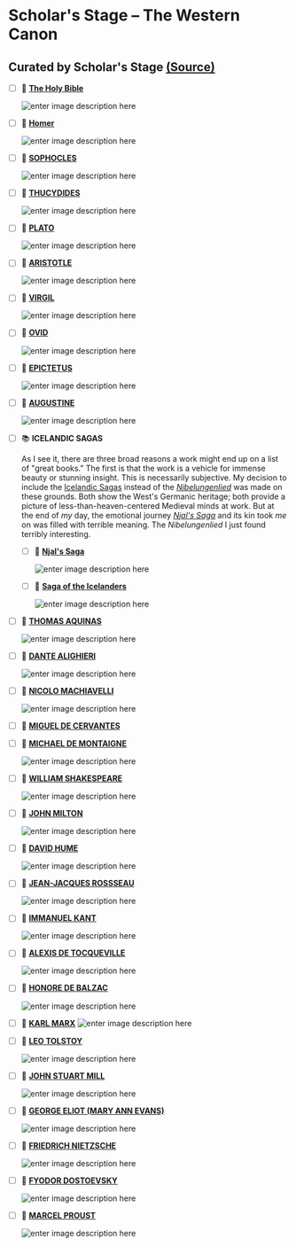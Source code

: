 
# Scholar's Stage – The Western Canon

## Curated by Scholar's Stage [(Source)](https://scholars-stage.blogspot.com/2019/10/a-non-western-canon-what-would-list-of.html)

  
  

- [ ] 📖 [**The Holy Bible**](https://www.amazon.com/Hebrew-Bible-Translation-Commentary-Three/dp/0393292495/ref=as_li_ss_tl?keywords=alter+old+testament&qid=1572029321&s=books&sr=1-1&linkCode=sl1&tag=theschssta-20&linkId=60d875a00615850942c5aa056ecd7c67&language=en_US)

    ![enter image description here](https://images-na.ssl-images-amazon.com/images/I/41OTKHxY7JL._SY331_BO1,204,203,200_.jpg)

- [ ] 📖 [**Homer**](https://www.amazon.com/Iliad-New-Translation-Caroline-Alexander/dp/0062046284/ref=as_li_ss_tl?keywords=homer+iliad&qid=1572029009&sr=8-6&linkCode=sl1&tag=theschssta-20&linkId=268c0632d572340ffeb9aff8e08dd319&language=en_US)

    ![enter image description here](https://images-na.ssl-images-amazon.com/images/I/41I3yevE3RL._SX329_BO1,204,203,200_.jpg)

- [ ] 📖 [**SOPHOCLES**](https://www.amazon.com/Sophocles-Oedipus-Cycle-Colonus-Antigone/dp/015602764X/ref=as_li_ss_tl?keywords=sophocles&qid=1572029064&sr=8-1&linkCode=sl1&tag=theschssta-20&linkId=987ad2e8d4c925497cd938804dabda77&language=en_US)

    ![enter image description here](https://images-na.ssl-images-amazon.com/images/I/51uBkPcTVmL._SX329_BO1,204,203,200_.jpg)

- [ ] 📖 [**THUCYDIDES**]([https://www.amazon.com/Landmark-Thucydides-Comprehensive-Guide-Peloponnesian/dp/0684827905/ref=as_li_ss_tl?keywords=thucydides+landmark&qid=1572029106&sr=8-1&linkCode=sl1&tag=theschssta-20&linkId=94cf449ee41a30a8deb38dc3c43730c1&language=en_US](https://www.amazon.com/Landmark-Thucydides-Comprehensive-Guide-Peloponnesian/dp/0684827905/ref=as_li_ss_tl?keywords=thucydides+landmark&qid=1572029106&sr=8-1&linkCode=sl1&tag=theschssta-20&linkId=94cf449ee41a30a8deb38dc3c43730c1&language=en_US))

    ![enter image description here](https://images-na.ssl-images-amazon.com/images/I/613N3IGLosL._SX397_BO1,204,203,200_.jpg)

- [ ] 📖 [**PLATO**]([https://www.amazon.com/Plato-Complete-Works/dp/0872203492/ref=as_li_ss_tl?keywords=plato&qid=1572029135&sr=8-4&linkCode=sl1&tag=theschssta-20&linkId=4f945654d39d205d8f698761129b2118&language=en_US](https://www.amazon.com/Plato-Complete-Works/dp/0872203492/ref=as_li_ss_tl?keywords=plato&qid=1572029135&sr=8-4&linkCode=sl1&tag=theschssta-20&linkId=4f945654d39d205d8f698761129b2118&language=en_US))

    ![enter image description here](https://images-na.ssl-images-amazon.com/images/I/51MzSp6UPlL._SX331_BO1,204,203,200_.jpg)

- [ ] 📖 [**ARISTOTLE**]([https://www.amazon.com/Aristotles-Nicomachean-Ethics-Aristotle/dp/0226026752/ref=as_li_ss_tl?_encoding=UTF8&pd_rd_i=0226026752&pd_rd_r=1684975c-e06f-4d53-880d-33abf7fbc123&pd_rd_w=YYLJC&pd_rd_wg=7TIEa&pf_rd_p=52b7592c-2dc9-4ac6-84d4-4bda6360045e&pf_rd_r=9MD3EFRV9B4EKK5VZ35G&psc=1&refRID=9MD3EFRV9B4EKK5VZ35G&linkCode=sl1&tag=theschssta-20&linkId=3e5d96f7c0acf33950384ce049e2aa1c&language=en_US](https://www.amazon.com/Aristotles-Nicomachean-Ethics-Aristotle/dp/0226026752/ref=as_li_ss_tl?_encoding=UTF8&pd_rd_i=0226026752&pd_rd_r=1684975c-e06f-4d53-880d-33abf7fbc123&pd_rd_w=YYLJC&pd_rd_wg=7TIEa&pf_rd_p=52b7592c-2dc9-4ac6-84d4-4bda6360045e&pf_rd_r=9MD3EFRV9B4EKK5VZ35G&psc=1&refRID=9MD3EFRV9B4EKK5VZ35G&linkCode=sl1&tag=theschssta-20&linkId=3e5d96f7c0acf33950384ce049e2aa1c&language=en_US))

    ![enter image description here](https://images-na.ssl-images-amazon.com/images/I/41C18WUSnML._SX331_BO1,204,203,200_.jpg)

- [ ] 📖 [**VIRGIL**]([https://www.amazon.com/Aeneid-Penguin-Classics-Virgil/dp/0140449329/ref=as_li_ss_tl?keywords=virgil+aeneid&qid=1572029479&s=books&sr=1-6&linkCode=sl1&tag=theschssta-20&linkId=0d06de2f3ea12d62ed4b83eaeba19a5f&language=en_US](https://www.amazon.com/Aeneid-Penguin-Classics-Virgil/dp/0140449329/ref=as_li_ss_tl?keywords=virgil+aeneid&qid=1572029479&s=books&sr=1-6&linkCode=sl1&tag=theschssta-20&linkId=0d06de2f3ea12d62ed4b83eaeba19a5f&language=en_US))

    ![enter image description here](https://images-na.ssl-images-amazon.com/images/I/51kYPi-pmQL._SX325_BO1,204,203,200_.jpg)

- [ ] 📖 [**OVID**]([https://www.amazon.com/Metamorphoses-New-Annotated-Ovid/dp/0253033594/ref=as_li_ss_tl?keywords=ovid&qid=1572029546&s=books&sr=1-3&linkCode=sl1&tag=theschssta-20&linkId=7915e66d4477e5f03f036e3fea4297bf&language=en_US](https://www.amazon.com/Metamorphoses-New-Annotated-Ovid/dp/0253033594/ref=as_li_ss_tl?keywords=ovid&qid=1572029546&s=books&sr=1-3&linkCode=sl1&tag=theschssta-20&linkId=7915e66d4477e5f03f036e3fea4297bf&language=en_US))

    ![enter image description here](https://images-na.ssl-images-amazon.com/images/I/41jtuIz2vUL._SX331_BO1,204,203,200_.jpg)

- [ ] 📖 [**EPICTETUS**]([https://www.amazon.com/Discourses-Selected-Writings-Penguin-Classics/dp/0140449469/ref=as_li_ss_tl?crid=3AQ4JI1S0E3KX&keywords=epectitus&qid=1572029711&s=books&sprefix=epe,stripbooks,747&sr=1-1&linkCode=sl1&tag=theschssta-20&linkId=2565a69902577040733f8f9e08077cde&language=en_US](https://www.amazon.com/Discourses-Selected-Writings-Penguin-Classics/dp/0140449469/ref=as_li_ss_tl?crid=3AQ4JI1S0E3KX&keywords=epectitus&qid=1572029711&s=books&sprefix=epe,stripbooks,747&sr=1-1&linkCode=sl1&tag=theschssta-20&linkId=2565a69902577040733f8f9e08077cde&language=en_US))

    ![enter image description here](https://images-na.ssl-images-amazon.com/images/I/51C2sGlYQUL._SX323_BO1,204,203,200_.jpg)

- [ ] 📖 [**AUGUSTINE**]([https://www.amazon.com/Confessions-Oxford-Worlds-Classics-Augustine/dp/0199537828/ref=as_li_ss_tl?keywords=AUGUSTINE&qid=1572029750&s=books&sr=1-7&linkCode=sl1&tag=theschssta-20&linkId=c7de7e3c440ff97c3c274e5c69d9659b&language=en_US](https://www.amazon.com/Confessions-Oxford-Worlds-Classics-Augustine/dp/0199537828/ref=as_li_ss_tl?keywords=AUGUSTINE&qid=1572029750&s=books&sr=1-7&linkCode=sl1&tag=theschssta-20&linkId=c7de7e3c440ff97c3c274e5c69d9659b&language=en_US))

    ![enter image description here](https://images-na.ssl-images-amazon.com/images/I/51pq7x-x5BL._SX327_BO1,204,203,200_.jpg)

- [ ]  📚 **ICELANDIC SAGAS**
		
    As I see it, there are three broad reasons a work might end up on a list of "great books." The first is that the work is a vehicle for immense beauty or stunning insight. This is necessarily subjective. My decision to include the [Icelandic Sagas](https://amzn.to/31NgEa2) instead of the _[Nibelungenlied](https://amzn.to/31LpYvc)_ was made on these grounds. Both show the West's Germanic heritage; both provide a picture of less-than-heaven-centered Medieval minds at work. But at the end of _my_ day, the emotional journey _[Njal's Saga](https://amzn.to/32P1gLw)_ and its kin took _me_ on was filled with terrible meaning. The _Nibelungenlied_ I just found terribly interesting.
	
    - [ ]  📖 [**Njal's Saga**]([https://www.amazon.com/Njals-Saga-Classics-Magnus-Magnusson/dp/0140441034/ref=as_li_ss_tl?keywords=njals+saga&qid=1572029807&s=books&sr=1-6&linkCode=sl1&tag=theschssta-20&linkId=6e364464cde755f9a70177f07ff6f5a8&language=en_US](https://www.amazon.com/Njals-Saga-Classics-Magnus-Magnusson/dp/0140441034/ref=as_li_ss_tl?keywords=njals+saga&qid=1572029807&s=books&sr=1-6&linkCode=sl1&tag=theschssta-20&linkId=6e364464cde755f9a70177f07ff6f5a8&language=en_US))
	
        ![enter image description here](https://images-na.ssl-images-amazon.com/images/I/51DWC0BRSZL._SX289_BO1,204,203,200_.jpg)
	
    - [ ] 📖 [**Saga of the Icelanders**]([https://www.amazon.com/Sagas-Icelanders-Penguin-Classics-Deluxe/dp/0141000031/ref=as_li_ss_tl?keywords=njals+saga&qid=1572029807&s=books&sr=1-4&linkCode=sl1&tag=theschssta-20&linkId=1a431165b379a1d9c1b4326c910fd54b&language=en_US](https://www.amazon.com/Sagas-Icelanders-Penguin-Classics-Deluxe/dp/0141000031/ref=as_li_ss_tl?keywords=njals+saga&qid=1572029807&s=books&sr=1-4&linkCode=sl1&tag=theschssta-20&linkId=1a431165b379a1d9c1b4326c910fd54b&language=en_US))
	
        ![enter image description here](https://images-na.ssl-images-amazon.com/images/I/51-9blxLSHL._SX351_BO1,204,203,200_.jpg)

- [ ] 📖 [**THOMAS AQUINAS**]([https://www.amazon.com/Law-Morality-Politics-Hackett-Classics/dp/0872206637/ref=as_li_ss_tl?keywords=thomas+aquinas&qid=1572029884&s=books&sr=1-7&linkCode=sl1&tag=theschssta-20&linkId=c35ef924676637813c0c0650189a8506&language=en_US](https://www.amazon.com/Law-Morality-Politics-Hackett-Classics/dp/0872206637/ref=as_li_ss_tl?keywords=thomas+aquinas&qid=1572029884&s=books&sr=1-7&linkCode=sl1&tag=theschssta-20&linkId=c35ef924676637813c0c0650189a8506&language=en_US))
	
    ![enter image description here](https://images-na.ssl-images-amazon.com/images/I/41l0p+wcadL._SX314_BO1,204,203,200_.jpg)

- [ ] 📖 [**DANTE ALIGHIERI**]([https://www.amazon.com/Paradise-Divine-Comedy-Dante-ebook/dp/B00AXIZ61C/ref=as_li_ss_tl?qid=1572030095&refinements=p_27:Anthony+Esolen&s=digital-text&sr=1-12&text=Anthony+Esolen&linkCode=sl1&tag=theschssta-20&linkId=d03aa1fde9157c520fcfe4c16504897a&language=en_US](https://www.amazon.com/Paradise-Divine-Comedy-Dante-ebook/dp/B00AXIZ61C/ref=as_li_ss_tl?qid=1572030095&refinements=p_27:Anthony+Esolen&s=digital-text&sr=1-12&text=Anthony+Esolen&linkCode=sl1&tag=theschssta-20&linkId=d03aa1fde9157c520fcfe4c16504897a&language=en_US))

    ![enter image description here](https://m.media-amazon.com/images/I/41Gb8g+h5lL.jpg)

- [ ] 📖 [**NICOLO MACHIAVELLI**]([https://www.amazon.com/Discourses-Livy-Oxford-Worlds-Classics/dp/0199555559/ref=as_li_ss_tl?crid=90X5S6MDGHHD&keywords=discourses+on+livy&qid=1572030194&sprefix=discourses+on+l,aps,-1&sr=8-4&linkCode=sl1&tag=theschssta-20&linkId=105ae74d7bd96655550d9ca87c5ad320&language=en_US](https://www.amazon.com/Discourses-Livy-Oxford-Worlds-Classics/dp/0199555559/ref=as_li_ss_tl?crid=90X5S6MDGHHD&keywords=discourses+on+livy&qid=1572030194&sprefix=discourses+on+l,aps,-1&sr=8-4&linkCode=sl1&tag=theschssta-20&linkId=105ae74d7bd96655550d9ca87c5ad320&language=en_US))

    ![enter image description here](https://images-na.ssl-images-amazon.com/images/I/51hVxUdd5NL._SX320_BO1,204,203,200_.jpg)


- [ ] 📖 [**MIGUEL DE CERVANTES**]([https://www.amazon.com/Quixote-Penguin-Classics-Cervantes-Saavedra/dp/0142437239/ref=as_li_ss_tl?keywords=cervantes&qid=1572035052&s=books&sr=1-2&linkCode=sl1&tag=theschssta-20&linkId=244645a23a696c7fb33acf357f412395&language=en_US](https://www.amazon.com/Quixote-Penguin-Classics-Cervantes-Saavedra/dp/0142437239/ref=as_li_ss_tl?keywords=cervantes&qid=1572035052&s=books&sr=1-2&linkCode=sl1&tag=theschssta-20&linkId=244645a23a696c7fb33acf357f412395&language=en_US))

    

- [ ] 📖 [**MICHAEL DE MONTAIGNE**]([https://www.amazon.com/Complete-Essays-Montaigne-Michel/dp/0804704864/ref=as_li_ss_tl?crid=4PROFNIP5URA&keywords=montaigne+complete+essays&qid=1572034954&s=books&sprefix=montai,stripbooks,342&sr=1-4&linkCode=sl1&tag=theschssta-20&linkId=fb427af327f71a2003db23bfb5ec55d2&language=en_US](https://www.amazon.com/Complete-Essays-Montaigne-Michel/dp/0804704864/ref=as_li_ss_tl?crid=4PROFNIP5URA&keywords=montaigne+complete+essays&qid=1572034954&s=books&sprefix=montai,stripbooks,342&sr=1-4&linkCode=sl1&tag=theschssta-20&linkId=fb427af327f71a2003db23bfb5ec55d2&language=en_US))

    ![enter image description here](https://images-na.ssl-images-amazon.com/images/I/41OCjcuI7mL._SX331_BO1,204,203,200_.jpg)

- [ ] 📖 [**WILLIAM SHAKESPEARE**]([https://www.amazon.com/Riverside-Shakespeare-2nd-William/dp/0395754909/ref=as_li_ss_tl?crid=38SB5F1E8KG3Q&keywords=riverside+shakespeare+3rd+edition&qid=1572034995&s=books&sprefix=riverside+,stripbooks,335&sr=1-2&linkCode=sl1&tag=theschssta-20&linkId=b5faf836e87bb0c5a06599ba904bbba7&language=en_US](https://www.amazon.com/Riverside-Shakespeare-2nd-William/dp/0395754909/ref=as_li_ss_tl?crid=38SB5F1E8KG3Q&keywords=riverside+shakespeare+3rd+edition&qid=1572034995&s=books&sprefix=riverside+,stripbooks,335&sr=1-2&linkCode=sl1&tag=theschssta-20&linkId=b5faf836e87bb0c5a06599ba904bbba7&language=en_US))

    ![enter image description here](https://images-na.ssl-images-amazon.com/images/I/5152Q3Z08ML._SX385_BO1,204,203,200_.jpg)

- [ ] 📖 [**JOHN MILTON**]([https://www.amazon.com/Paradise-Lost-Hackett-Classics/dp/0872207331/ref=as_li_ss_tl?ie=UTF8&linkCode=sl1&tag=theschssta-20&linkId=d7f055a33628d3c6a06184b5fcdf9172&language=en_US](https://www.amazon.com/Paradise-Lost-Hackett-Classics/dp/0872207331/ref=as_li_ss_tl?ie=UTF8&linkCode=sl1&tag=theschssta-20&linkId=d7f055a33628d3c6a06184b5fcdf9172&language=en_US))

    ![enter image description here](https://images-na.ssl-images-amazon.com/images/I/51hyNPZZnnL._SX321_BO1,204,203,200_.jpg)

- [ ] 📖 [**DAVID HUME**]([https://www.amazon.com/gp/product/B004L628UY/ref=as_li_ss_tl?ie=UTF8&linkCode=sl1&tag=theschssta-20&linkId=e63a1fbb13930b497a0c4d8b569d14c3&language=en_US](https://www.amazon.com/gp/product/B004L628UY/ref=as_li_ss_tl?ie=UTF8&linkCode=sl1&tag=theschssta-20&linkId=e63a1fbb13930b497a0c4d8b569d14c3&language=en_US))

    ![enter image description here](https://images-na.ssl-images-amazon.com/images/I/41N0mdZgRFL._SX322_BO1,204,203,200_.jpg)

- [ ] 📖 [**JEAN-JACQUES ROSSSEAU**]([https://www.amazon.com/Rousseau-Political-Writings-Discourse-Inequality/dp/1603846735/ref=as_li_ss_tl?_encoding=UTF8&pd_rd_i=1603846735&pd_rd_r=d6eb2580-d3be-4526-9946-488ea9e36c9b&pd_rd_w=HO17o&pd_rd_wg=uhspl&pf_rd_p=52b7592c-2dc9-4ac6-84d4-4bda6360045e&pf_rd_r=D3TAFEP8685AQ6FG01AS&psc=1&refRID=D3TAFEP8685AQ6FG01AS&linkCode=sl1&tag=theschssta-20&linkId=fc8bbfb479450b78457d1fe9402cc88f&language=en_US](https://www.amazon.com/Rousseau-Political-Writings-Discourse-Inequality/dp/1603846735/ref=as_li_ss_tl?_encoding=UTF8&pd_rd_i=1603846735&pd_rd_r=d6eb2580-d3be-4526-9946-488ea9e36c9b&pd_rd_w=HO17o&pd_rd_wg=uhspl&pf_rd_p=52b7592c-2dc9-4ac6-84d4-4bda6360045e&pf_rd_r=D3TAFEP8685AQ6FG01AS&psc=1&refRID=D3TAFEP8685AQ6FG01AS&linkCode=sl1&tag=theschssta-20&linkId=fc8bbfb479450b78457d1fe9402cc88f&language=en_US))

    ![enter image description here](https://images-na.ssl-images-amazon.com/images/I/41Hag+j7SqL._SX330_BO1,204,203,200_.jpg)

- [ ] 📖 [**IMMANUEL KANT**]([https://www.amazon.com/Kant-Philosophy-Metaphysics-Metaphysical-Philanthropic/dp/0872203204/ref=as_li_ss_tl?_encoding=UTF8&pd_rd_i=0872203204&pd_rd_r=ae8e239d-606e-46f6-ab5c-38bef77dbc3b&pd_rd_w=tySeC&pd_rd_wg=WNvVg&pf_rd_p=52b7592c-2dc9-4ac6-84d4-4bda6360045e&pf_rd_r=HFD2EMFPBFFNMWVGNCAZ&psc=1&refRID=HFD2EMFPBFFNMWVGNCAZ&linkCode=sl1&tag=theschssta-20&linkId=295659913895e8ef5600d582cde2ef4f&language=en_US](https://www.amazon.com/Kant-Philosophy-Metaphysics-Metaphysical-Philanthropic/dp/0872203204/ref=as_li_ss_tl?_encoding=UTF8&pd_rd_i=0872203204&pd_rd_r=ae8e239d-606e-46f6-ab5c-38bef77dbc3b&pd_rd_w=tySeC&pd_rd_wg=WNvVg&pf_rd_p=52b7592c-2dc9-4ac6-84d4-4bda6360045e&pf_rd_r=HFD2EMFPBFFNMWVGNCAZ&psc=1&refRID=HFD2EMFPBFFNMWVGNCAZ&linkCode=sl1&tag=theschssta-20&linkId=295659913895e8ef5600d582cde2ef4f&language=en_US))

    ![enter image description here](https://images-na.ssl-images-amazon.com/images/I/41DdSz0MjGL._SX307_BO1,204,203,200_.jpg)

- [ ] 📖 [**ALEXIS DE TOCQUEVILLE**]([https://www.amazon.com/Democracy-America-Essays-Penguin-Classics/dp/0140447601/ref=as_li_ss_tl?_encoding=UTF8&pd_rd_i=0140447601&pd_rd_r=d6eb2580-d3be-4526-9946-488ea9e36c9b&pd_rd_w=HO17o&pd_rd_wg=uhspl&pf_rd_p=52b7592c-2dc9-4ac6-84d4-4bda6360045e&pf_rd_r=D3TAFEP8685AQ6FG01AS&psc=1&refRID=D3TAFEP8685AQ6FG01AS&linkCode=sl1&tag=theschssta-20&linkId=f77f3219aef115f99613c0a690c4c504&language=en_US](https://www.amazon.com/Democracy-America-Essays-Penguin-Classics/dp/0140447601/ref=as_li_ss_tl?_encoding=UTF8&pd_rd_i=0140447601&pd_rd_r=d6eb2580-d3be-4526-9946-488ea9e36c9b&pd_rd_w=HO17o&pd_rd_wg=uhspl&pf_rd_p=52b7592c-2dc9-4ac6-84d4-4bda6360045e&pf_rd_r=D3TAFEP8685AQ6FG01AS&psc=1&refRID=D3TAFEP8685AQ6FG01AS&linkCode=sl1&tag=theschssta-20&linkId=f77f3219aef115f99613c0a690c4c504&language=en_US))

    ![enter image description here](https://images-na.ssl-images-amazon.com/images/I/51SR1zuE-bL._SX324_BO1,204,203,200_.jpg)

- [ ] 📖 [**HONORE DE BALZAC**]([https://www.amazon.com/Black-Sheep-Human-Comedy/dp/0140442375/ref=as_li_ss_tl?keywords=balzac&qid=1572035376&s=books&sr=1-7&linkCode=sl1&tag=theschssta-20&linkId=0bb2823670942379be6619dbdb2b6cee&language=en_US](https://www.amazon.com/Black-Sheep-Human-Comedy/dp/0140442375/ref=as_li_ss_tl?keywords=balzac&qid=1572035376&s=books&sr=1-7&linkCode=sl1&tag=theschssta-20&linkId=0bb2823670942379be6619dbdb2b6cee&language=en_US))

    ![enter image description here](https://images-na.ssl-images-amazon.com/images/I/41lH0nocroL._SX323_BO1,204,203,200_.jpg)

- [ ] 📖 [**KARL MARX**]([https://www.amazon.com/The-Marx-Engels-Reader-Second-Edition/dp/039309040X/ref=as_li_ss_tl?_encoding=UTF8&pd_rd_i=039309040X&pd_rd_r=d8ec454a-bcba-4c5d-977f-ca320c19ef31&pd_rd_w=YYlUQ&pd_rd_wg=TcSOG&pf_rd_p=52b7592c-2dc9-4ac6-84d4-4bda6360045e&pf_rd_r=5YGMVPV09DES050GB80P&psc=1&refRID=5YGMVPV09DES050GB80P&linkCode=sl1&tag=theschssta-20&linkId=27d9ec132e9cd5bdc3050375e25e7251&language=en_US](https://www.amazon.com/The-Marx-Engels-Reader-Second-Edition/dp/039309040X/ref=as_li_ss_tl?_encoding=UTF8&pd_rd_i=039309040X&pd_rd_r=d8ec454a-bcba-4c5d-977f-ca320c19ef31&pd_rd_w=YYlUQ&pd_rd_wg=TcSOG&pf_rd_p=52b7592c-2dc9-4ac6-84d4-4bda6360045e&pf_rd_r=5YGMVPV09DES050GB80P&psc=1&refRID=5YGMVPV09DES050GB80P&linkCode=sl1&tag=theschssta-20&linkId=27d9ec132e9cd5bdc3050375e25e7251&language=en_US))
![enter image description here](https://images-na.ssl-images-amazon.com/images/I/41ekmqooh6L._SX306_BO1,204,203,200_.jpg)

- [ ] 📖 [**LEO TOLSTOY**]([https://www.amazon.com/War-Peace-Vintage-Classics-Tolstoy/dp/1400079985/ref=as_li_ss_tl?_encoding=UTF8&pd_rd_i=1400079985&pd_rd_r=fe3639d6-5d40-4f0e-a477-3219bc1dba96&pd_rd_w=rMegh&pd_rd_wg=WBG9D&pf_rd_p=52b7592c-2dc9-4ac6-84d4-4bda6360045e&pf_rd_r=EKMHTS27HK4KHG1NTARJ&psc=1&refRID=EKMHTS27HK4KHG1NTARJ&linkCode=sl1&tag=theschssta-20&linkId=12e4db5345ce5974136e2bf2329b42c5&language=en_US](https://www.amazon.com/War-Peace-Vintage-Classics-Tolstoy/dp/1400079985/ref=as_li_ss_tl?_encoding=UTF8&pd_rd_i=1400079985&pd_rd_r=fe3639d6-5d40-4f0e-a477-3219bc1dba96&pd_rd_w=rMegh&pd_rd_wg=WBG9D&pf_rd_p=52b7592c-2dc9-4ac6-84d4-4bda6360045e&pf_rd_r=EKMHTS27HK4KHG1NTARJ&psc=1&refRID=EKMHTS27HK4KHG1NTARJ&linkCode=sl1&tag=theschssta-20&linkId=12e4db5345ce5974136e2bf2329b42c5&language=en_US))

    ![enter image description here](https://images-na.ssl-images-amazon.com/images/I/51J1nb00FLL._SX330_BO1,204,203,200_.jpg)

- [ ] 📖 [**JOHN STUART MILL**]([https://www.amazon.com/Liberty-Utilitarianism-Essays-Oxford-Classics/dp/0199670803/ref=as_li_ss_tl?_encoding=UTF8&pd_rd_i=0199670803&pd_rd_r=d6eb2580-d3be-4526-9946-488ea9e36c9b&pd_rd_w=HO17o&pd_rd_wg=uhspl&pf_rd_p=52b7592c-2dc9-4ac6-84d4-4bda6360045e&pf_rd_r=D3TAFEP8685AQ6FG01AS&psc=1&refRID=D3TAFEP8685AQ6FG01AS&linkCode=sl1&tag=theschssta-20&linkId=384ceb3b4b0a82337a7026820d82f312&language=en_US](https://www.amazon.com/Liberty-Utilitarianism-Essays-Oxford-Classics/dp/0199670803/ref=as_li_ss_tl?_encoding=UTF8&pd_rd_i=0199670803&pd_rd_r=d6eb2580-d3be-4526-9946-488ea9e36c9b&pd_rd_w=HO17o&pd_rd_wg=uhspl&pf_rd_p=52b7592c-2dc9-4ac6-84d4-4bda6360045e&pf_rd_r=D3TAFEP8685AQ6FG01AS&psc=1&refRID=D3TAFEP8685AQ6FG01AS&linkCode=sl1&tag=theschssta-20&linkId=384ceb3b4b0a82337a7026820d82f312&language=en_US))

    ![enter image description here](https://images-na.ssl-images-amazon.com/images/I/51xQveKodyL._SX327_BO1,204,203,200_.jpg)

- [ ] 📖 [**GEORGE ELIOT (MARY ANN EVANS)**]([https://www.amazon.com/Middlemarch-George-Eliot/dp/0062356143/ref=as_li_ss_tl?_encoding=UTF8&pd_rd_i=0062356143&pd_rd_r=b486b4f7-2b96-4970-9447-d8e1487d55a6&pd_rd_w=0BkcA&pd_rd_wg=il8lT&pf_rd_p=52b7592c-2dc9-4ac6-84d4-4bda6360045e&pf_rd_r=5SWBH9YNTGXXJ34VY430&psc=1&refRID=5SWBH9YNTGXXJ34VY430&linkCode=sl1&tag=theschssta-20&linkId=3c5271ec7a5f858f193245686c797f4a&language=en_US](https://www.amazon.com/Middlemarch-George-Eliot/dp/0062356143/ref=as_li_ss_tl?_encoding=UTF8&pd_rd_i=0062356143&pd_rd_r=b486b4f7-2b96-4970-9447-d8e1487d55a6&pd_rd_w=0BkcA&pd_rd_wg=il8lT&pf_rd_p=52b7592c-2dc9-4ac6-84d4-4bda6360045e&pf_rd_r=5SWBH9YNTGXXJ34VY430&psc=1&refRID=5SWBH9YNTGXXJ34VY430&linkCode=sl1&tag=theschssta-20&linkId=3c5271ec7a5f858f193245686c797f4a&language=en_US))

    ![enter image description here](https://images-na.ssl-images-amazon.com/images/I/61Sm-X7R8zL._SX334_BO1,204,203,200_.jpg)

- [ ] 📖 [**FRIEDRICH NIETZSCHE**]([https://www.amazon.com/gp/product/B002RI9R3O/ref=as_li_ss_tl?ie=UTF8&linkCode=sl1&tag=theschssta-20&linkId=04eda66d88e0b3c9ddfc34ef4fab5d77&language=en_US](https://www.amazon.com/gp/product/B002RI9R3O/ref=as_li_ss_tl?ie=UTF8&linkCode=sl1&tag=theschssta-20&linkId=04eda66d88e0b3c9ddfc34ef4fab5d77&language=en_US))

    ![enter image description here](https://images-na.ssl-images-amazon.com/images/I/51M6ZLZRO-L._SX322_BO1,204,203,200_.jpg)

- [ ] 📖 [**FYODOR DOSTOEVSKY**]([https://www.amazon.com/Brothers-Karamazov-Fyodor-Dostoevsky/dp/0374528373/ref=as_li_ss_tl?_encoding=UTF8&pd_rd_i=0374528373&pd_rd_r=bd176bb8-7a37-4984-8e4f-33746d6300ff&pd_rd_w=bzj67&pd_rd_wg=vZtA0&pf_rd_p=52b7592c-2dc9-4ac6-84d4-4bda6360045e&pf_rd_r=912EA4PMYSHTH900NKN4&psc=1&refRID=912EA4PMYSHTH900NKN4&linkCode=sl1&tag=theschssta-20&linkId=6e7b9f14286f39ec4f6bb679be9140b2&language=en_US](https://www.amazon.com/Brothers-Karamazov-Fyodor-Dostoevsky/dp/0374528373/ref=as_li_ss_tl?_encoding=UTF8&pd_rd_i=0374528373&pd_rd_r=bd176bb8-7a37-4984-8e4f-33746d6300ff&pd_rd_w=bzj67&pd_rd_wg=vZtA0&pf_rd_p=52b7592c-2dc9-4ac6-84d4-4bda6360045e&pf_rd_r=912EA4PMYSHTH900NKN4&psc=1&refRID=912EA4PMYSHTH900NKN4&linkCode=sl1&tag=theschssta-20&linkId=6e7b9f14286f39ec4f6bb679be9140b2&language=en_US))

    ![enter image description here](https://images-na.ssl-images-amazon.com/images/I/51FIyYKsCXL._SX333_BO1,204,203,200_.jpg)

- [ ] 📖 [**MARCEL PROUST**]([https://www.amazon.com/Search-Lost-Time-Proust-Marcel/dp/1857152506/ref=as_li_ss_tl?keywords=proust&qid=1572035740&s=books&sr=1-2&linkCode=sl1&tag=theschssta-20&linkId=127154c4e8af943661da18546edb3ad8&language=en_US](https://www.amazon.com/Search-Lost-Time-Proust-Marcel/dp/1857152506/ref=as_li_ss_tl?keywords=proust&qid=1572035740&s=books&sr=1-2&linkCode=sl1&tag=theschssta-20&linkId=127154c4e8af943661da18546edb3ad8&language=en_US))

    ![enter image description here](https://images-na.ssl-images-amazon.com/images/I/41YzFy3ujlL._SX390_BO1,204,203,200_.jpg)